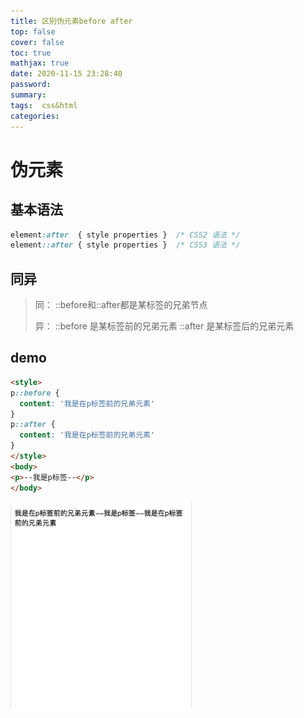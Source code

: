 ```yaml
---
title: 区别伪元素before after
top: false
cover: false
toc: true
mathjax: true
date: 2020-11-15 23:28:40
password:
summary:
tags:  css&html
categories:
---
```


# 伪元素

## 基本语法

```css
element:after  { style properties }  /* CSS2 语法 */
element::after { style properties }  /* CSS3 语法 */
```

## 同异

> 同：
> 				::before和::after都是某标签的兄弟节点
>
> 异：
> 				::before 是某标签前的兄弟元素
> 				::after 是某标签后的兄弟元素

## demo

```html
<style> 
p::before {
  content: '我是在p标签前的兄弟元素'
}
p::after {
  content: '我是在p标签前的兄弟元素'
}
</style>
<body>
<p>--我是p标签--</p>
</body>
```

![](before-after/1605604037887.png)

